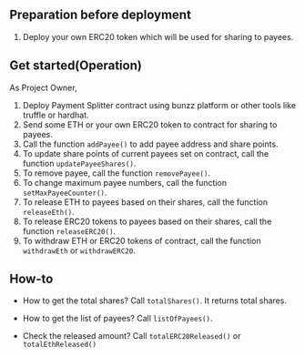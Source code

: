 ## Preparation before deployment
1. Deploy your own ERC20 token which will be used for sharing to payees.

## Get started(Operation)
As Project Owner,

1. Deploy Payment Splitter contract using bunzz platform or other tools like truffle or hardhat.
2. Send some ETH or your own ERC20 token to contract for sharing to payees.
3. Call the function `addPayee()` to add payee address and share points. 
4. To update share points of current payees set on contract, call the function `updatePayeeShares()`.
5. To remove payee,  call the function `removePayee()`.
6. To change maximum payee numbers, call the function `setMaxPayeeCounter()`.
7. To release ETH to payees based on their shares, call the function `releaseEth()`.
8. To release ERC20 tokens to payees based on their shares, call the function `releaseERC20()`.
9. To withdraw ETH or ERC20 tokens of contract, call the function `withdrawEth` or `withdrawERC20`.



## How-to

- How to get the total shares?
  Call `totalShares()`. It returns total shares.
- How to get the list of payees?
  Call `listOfPayees()`.

- Check the released amount?
  Call `totalERC20Released()` or `totalEthReleased()`

